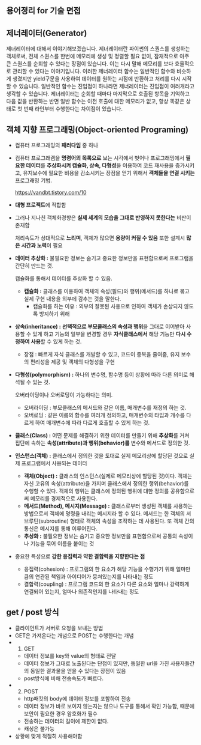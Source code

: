 ## 용어정리 for 기술 면접



## 제너레이터(Generator)

제너레이터에 대해서 이야기해보겠습니다. 제너레이터란 파이썬의 스퀀스를 생성하는 객체로써, 전체 스퀀스를 한번에 메모리에 생성 및 정렬할 필요 없이, 잠재적으로 아주 큰 스퀀스를 순회할 수 있다는 장점이 있습니다. 이는 다시 말해 메모리를 보다 효율적으로 관리할 수 있다는 이야기입니다. 이러한 제너레이터 함수는 일반적인 함수와 비슷하게 생겼지만 yield구문을 사용하여 데이터를 원하는 시점에 반환하고 처리를 다시 시작할 수 있습니다. 일반적인 함수는 진입점이 하나라면 제너레이터는 진입점이 여러개라고 생각할 수 있습니다. 제너레이터는 순회할 때마다 마지막으로 호출된 항목을 기억하고 다음 값을 반환하는 반면 일반 함수는 이전 호출에 대한 메모리가 없고, 항상 똑같은 상태로 첫 번째 라인부터 수행한다는 차이점이 있습니다.



## 객체 지향 프로그래밍(Object-oriented Programing)

- 컴퓨터 프로그래밍의 **패러다임** 중 하나

- 컴퓨터 프로그래램을 **명령어의 목록으로** 보는 시각에서 벗어나 프로그래밍에서 **필요한 데이터**를 **추상화시켜 캡슐화, 상속, 다형성**을 이용하여 코드 재사용을 증가시키고, 유지보수에 필요한 비용을 감소시키는 장점을 얻기 위해서 **객체들을 연결 시키는** 프로그래밍 기법.

  https://vandbt.tistory.com/10

- **대형 프로젝트**에 적합함

- 그러나 지나친 객체화경향은 **실제 세계의 모습을 그대로 반영하지 못한다는** 비판이 존재함

  처리속도가 상대적으로 **느리며**, 객체가 많으면 **용량이 커질 수 있음** 또한 설계시 **많은 시간과 노력**이 필요

  

- **데이터 추상화 :** 불필요한 정보는 숨기고 중요한 정보만을 표현함으로써 프로그램을 간단히 만드는 것.

  캡슐화를 통해서 데이터를 추상화 할 수 있음.

  - **캡슐화 :** 클래스를 이용하여 객체의 속성(필드)와 행위(메서드)를 하나로 묶고 실제 구현 내용을 외부에 감추는 것을 말한다. 
    - 캡슐화를 하는 이유 : 외부의 잘못된 사용으로 인하여 객체가 손상되지 않도록 방지하기 위해
  
- **상속(inheritance) :** **선택적으로 부모클래스의 속성과 행위**을 그대로 이어받아 사용할 수 있게 하고 기능의 일부을 변경할 경우 **자식클래스에서** 해당 기능만 **다시 수정하여 사용**할 수 있게 하는 것.

  - 장점 : 빠르게 자식 클래스를 개발할 수 있고, 코드이 중복을 줄여줌, 유지 보수의 편리성을 제공 및 객체의 다형성을 구현

- **다형성(polymorphism) :** 하나의 변수명, 함수명 등이 상황에 따라 다른 의미로 해석될 수 있는 것.

  오버라이딩이나 오버로딩이 가능하다는 의미.

  - 오버라이딩 : 부모클래스의 메서드와 같은 이름, 매개변수를 재정의 하는 것.
  - 오버로딩 : 같은 이름의 함수를 여러개 정의하고, 매개변수의 타입과 개수를 다르게 하여 매개변수에 따라 다르게 호출할 수 있게 하는 것.



- **클래스(Class) :** 어떤 문제를 해결하기 위한 데이터를 만들기 위해 **추상화**를 거쳐 집단에 속하는 **속성(attribute)과 행위(behavior)를** 변수와 메서드로 정의한 것.
- **인스턴스(객체) :** 클래스에서 정의한 것을 토대로 실제 메모리상에 할당된 것으로 실제 프로그램에서 사용되는 데이터
  - **객체(Object) :** 클래스의 인스턴스(실제로 메모리상에 할당된 것)이다. 객체는 자신 고유의 속성(attribute)을 가지며 클래스에서 정의한 행위(behavior)를 수행할 수 있다. 객체의 행위는 클래스에 정의된 행위에 대한 정의를 공유함으로써 메모리를 경제적으로 사용한다.
  - **메서드(Method), 메시지(Message) :** 클래스로부터 생성된 객체를 사용하는 방법으로서 객체에 명령을 내리는 메시지라 할 수 있다. 메서드는 한 객체의 서브루틴(subroutine) 형태로 객체의 속성을 조작하는 데 사용된다. 또 객체 간의 통신은 메시지를 통해 이루어진다.
  - **추상화 :** 불필요한 정보는 숨기고 중요한 정보만을 표현함으로써 공통의 속성이나 기능을 묶어 이름을 붙이는 것

- 중요한 특성으로 **강한 응집력과 약한 결합력을 지향한다는 점**

  - 응집력(cohesion) : 프로그램의 한 요소가 해당 기능을 수행가기 위해 얼마만큼의 연관된 책임과 아이디어가 뭉쳐있는지를 나타내는 정도
  - 결합력(coupling) : 프로그램 코드의 한 요소가 다른 요소와 얼마나 강력하게 연결되어 있는지, 얼마나 의존적인지를 나타내는 정도



## get / post 방식

- 클라이언트가 서버로 요청을 보내는 방법
- GET은 가져온다는 개념으로 POST는 수행한다는 개념
- 1) GET
  - 데이터 정보를 key와 value의 형태로 전달
  - 데이터 정보가 그대로 노출된다는 단점이 있지만, 동일한 url을 가진 사용자들간의 동일한 결과물을 얻을 수 있다는 장점이 있음
  - post방식에 비해 전송속도가 빠르다. 
- 2) POST
  - http패킷의 body에 데이터 정보를 포함하여 전송
  - 데이터 정보가 바로 보이지 않는지는 않으나 도구를 통해서 확인 가능함, 때문에 보안이 필요한 경우 암호화가 필수
  - 전송하는 데이터의 길이에 제한이 없다.
  - 캐싱은 불가능
- 상황에 맞게 적절히 사용해야함